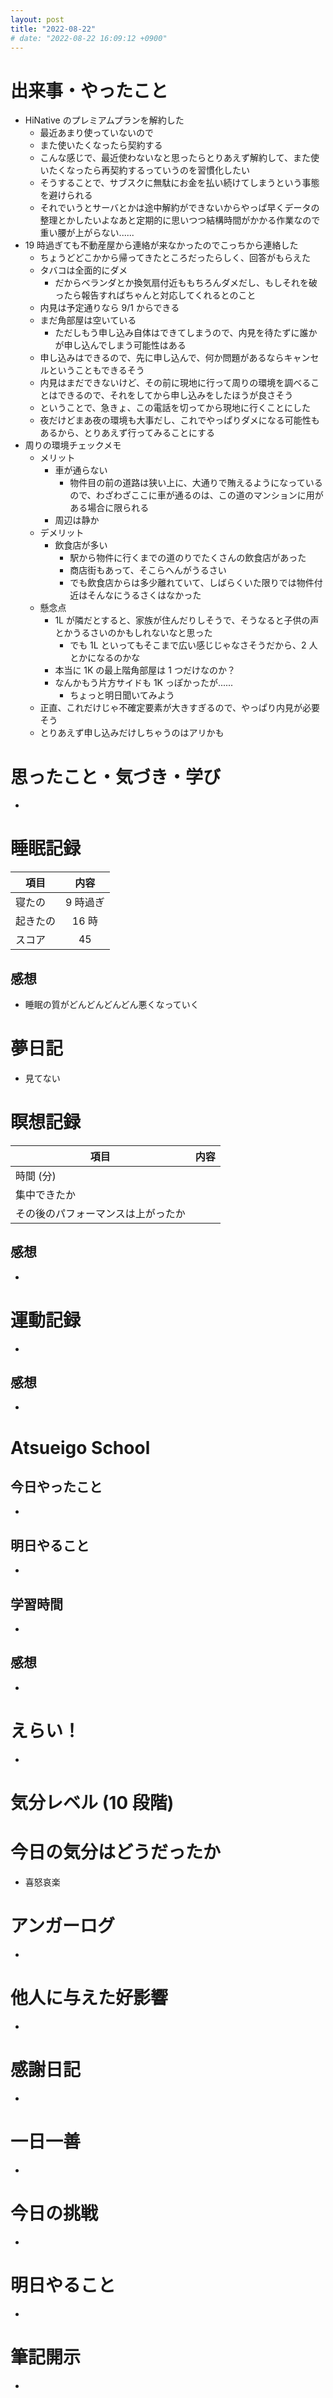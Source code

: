 ```yaml
---
layout: post
title: "2022-08-22"
# date: "2022-08-22 16:09:12 +0900"
---
```


# 出来事・やったこと
* HiNative のプレミアムプランを解約した
    * 最近あまり使っていないので
    * また使いたくなったら契約する
    * こんな感じで、最近使わないなと思ったらとりあえず解約して、また使いたくなったら再契約するっていうのを習慣化したい
    * そうすることで、サブスクに無駄にお金を払い続けてしまうという事態を避けられる
    * それでいうとサーバとかは途中解約ができないからやっぱ早くデータの整理とかしたいよなあと定期的に思いつつ結構時間がかかる作業なので重い腰が上がらない......
* 19 時過ぎても不動産屋から連絡が来なかったのでこっちから連絡した
    * ちょうどどこかから帰ってきたところだったらしく、回答がもらえた
    * タバコは全面的にダメ
        * だからベランダとか換気扇付近ももちろんダメだし、もしそれを破ったら報告すればちゃんと対応してくれるとのこと
    * 内見は予定通りなら 9/1 からできる
    * まだ角部屋は空いている
        * ただしもう申し込み自体はできてしまうので、内見を待たずに誰かが申し込んでしまう可能性はある
    * 申し込みはできるので、先に申し込んで、何か問題があるならキャンセルということもできるそう
    * 内見はまだできないけど、その前に現地に行って周りの環境を調べることはできるので、それをしてから申し込みをしたほうが良さそう
    * ということで、急きょ、この電話を切ってから現地に行くことにした
    * 夜だけどまあ夜の環境も大事だし、これでやっぱりダメになる可能性もあるから、とりあえず行ってみることにする
* 周りの環境チェックメモ
    * メリット
        * 車が通らない
            * 物件目の前の道路は狭い上に、大通りで賄えるようになっているので、わざわざここに車が通るのは、この道のマンションに用がある場合に限られる
        * 周辺は静か
    * デメリット
        * 飲食店が多い
            * 駅から物件に行くまでの道のりでたくさんの飲食店があった
            * 商店街もあって、そこらへんがうるさい
            * でも飲食店からは多少離れていて、しばらくいた限りでは物件付近はそんなにうるさくはなかった
    * 懸念点
        * 1L が隣だとすると、家族が住んだりしそうで、そうなると子供の声とかうるさいのかもしれないなと思った
            * でも 1L といってもそこまで広い感じじゃなさそうだから、2 人とかになるのかな
        * 本当に 1K の最上階角部屋は 1 つだけなのか？
        * なんかもう片方サイドも 1K っぽかったが......
            * ちょっと明日聞いてみよう
    * 正直、これだけじゃ不確定要素が大きすぎるので、やっぱり内見が必要そう
    * とりあえず申し込みだけしちゃうのはアリかも



# 思ったこと・気づき・学び
*



# 睡眠記録

| 項目 | 内容 |
| --- | :---: |
| 寝たの | 9 時過ぎ |
| 起きたの | 16 時 |
| スコア | 45 |

## 感想
* 睡眠の質がどんどんどんどん悪くなっていく



# 夢日記
* 見てない



# 瞑想記録

| 項目 | 内容 |
| --- | :---: |
| 時間 (分) |
| 集中できたか |
| その後のパフォーマンスは上がったか |

## 感想
*



# 運動記録
*

## 感想
*



# Atsueigo School
## 今日やったこと
*

## 明日やること
*

## 学習時間
*

## 感想
*



# えらい！
*



# 気分レベル (10 段階)




# 今日の気分はどうだったか
* 喜怒哀楽



# アンガーログ
*



# 他人に与えた好影響
*



# 感謝日記
*



# 一日一善
*



# 今日の挑戦
*



# 明日やること
*



# 筆記開示
*
